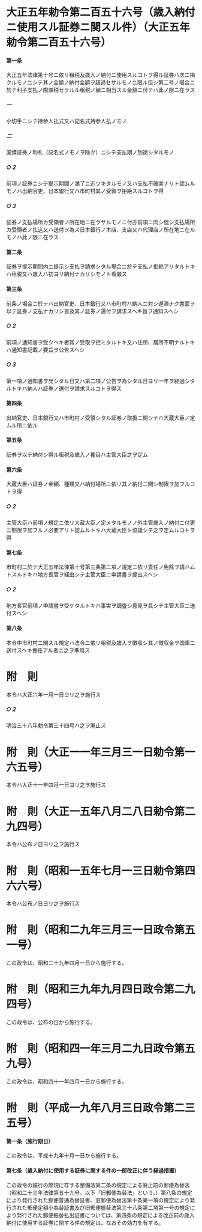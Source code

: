 # 大正五年勅令第二百五十六号（歳入納付ニ使用スル証券ニ関スル件）（大正五年勅令第二百五十六号）
#### 第一条
大正五年法律第十号ニ依リ租税及歳入ノ納付ニ使用スルコトヲ得ル証券ハ次ニ掲クルモノニシテ其ノ金額ノ納付金額ヲ超過セサルモノニ限ル但シ第二号ノ場合ニ於テ利子支払ノ際課税セラルル租税ノ額ニ相当スル金額ニ付テハ此ノ限ニ在ラス
##### 一
小切手ニシテ持参人払式又ハ記名式持参人払ノモノ
##### 二
国債証券ノ利札（記名式ノモノヲ除ク）ニシテ支払期ノ到達シタルモノ
##### ○２
前項ノ証券ニシテ提示期間ノ満了ニ近ツキタルモノ又ハ支払不確実ナリト認ムルモノハ出納官吏、日本銀行又ハ市町村其ノ受領ヲ拒絶スルコトヲ得
##### ○３
証券ノ支払場所カ受領者ノ所在地ニ在ラサルモノニ付亦前項ニ同シ但シ支払場所カ受領者ノ払込又ハ送付ヲ為ス日本銀行ノ本店、支店又ハ代理店ノ所在地ニ在ルモノハ此ノ限ニ在ラス
#### 第二条
証券ヲ提示期間内ニ提示シ支払ヲ請求シタル場合ニ於テ支払ノ拒絶アリタルトキハ租税又ハ歳入ハ初ヨリ納付ナカリシモノト看做ス
#### 第三条
前条ノ場合ニ於テハ出納官吏、日本銀行又ハ市町村ハ納人ニ対シ遅滞ナク書面ヲ以テ証券ノ支払ナカリシ旨及其ノ証券ノ還付ヲ請求スヘキ旨ヲ通知スヘシ
##### ○２
前項ノ通知書ヲ受クヘキ者其ノ受取ヲ拒ミタルトキ又ハ住所、居所不明ナルトキハ通知書記載ノ要旨ヲ公告スヘシ
##### ○３
第一項ノ通知書ヲ発シタル日又ハ第二項ノ公告ヲ為シタル日ヨリ一年ヲ経過シタルトキハ納人ハ証券ノ還付ヲ請求スルコトヲ得ス
#### 第四条
出納官吏、日本銀行又ハ市町村ノ受領シタル証券ノ取扱ニ関シテハ大蔵大臣ノ定ムル所ニ依ル
#### 第五条
証券ヲ以テ納付シ得ル租税及歳入ノ種目ハ主管大臣之ヲ定ム
#### 第六条
大蔵大臣ハ証券ノ金額、種類又ハ納付場所ニ依リ其ノ納付ニ関シ制限ヲ加フルコトヲ得
##### ○２
主管大臣ハ前項ノ規定ニ依リ大蔵大臣ノ定メタルモノノ外主管歳入ノ納付ニ付更ニ制限ヲ加フルノ必要アリト認ムルトキハ大蔵大臣ト協議シテ之ヲ定ムルコトヲ得
#### 第七条
市町村ニ於テ大正五年法律第十号第三条第二項ノ規定ニ依リ責任ノ免除ヲ請ハムトスルトキハ地方長官ヲ経由シテ主管大臣ニ申請書ヲ提出スヘシ
##### ○２
地方長官前項ノ申請書ヲ受ケタルトキハ事実ヲ調査シ意見ヲ具シテ主管大臣ニ送付スヘシ
#### 第八条
本令中市町村ニ関スル規定ハ法令ニ依リ租税及歳入ヲ徴収シ其ノ徴収金ヲ国庫ニ送付スヘキ責任アル者ニ之ヲ準用ス
# 附　則
本令ハ大正六年一月一日ヨリ之ヲ施行ス
##### ○２
明治三十八年勅令第三十四号ハ之ヲ廃止ス
# 附　則（大正一一年三月三一日勅令第一六五号）
本令ハ大正十一年四月一日ヨリ之ヲ施行ス
# 附　則（大正一五年八月二八日勅令第二九四号）
本令ハ公布ノ日ヨリ之ヲ施行ス
# 附　則（昭和一五年七月一三日勅令第四六六号）
本令ハ公布ノ日ヨリ之ヲ施行ス
# 附　則（昭和二九年三月三一日政令第五一号）
この政令は、昭和二十九年四月一日から施行する。
# 附　則（昭和三九年九月四日政令第二九四号）
この政令は、公布の日から施行する。
# 附　則（昭和四一年三月二九日政令第五九号）
この政令は、昭和四十一年四月一日から施行する。
# 附　則（平成一九年八月三日政令第二三五号）
#### 第一条（施行期日）
この政令は、平成十九年十月一日から施行する。
#### 第七条（歳入納付に使用する証券に関する件の一部改正に伴う経過措置）
この政令の施行の際現に存する整備法第二条の規定による廃止前の郵便為替法（昭和二十三年法律第五十九号。以下「旧郵便為替法」という。）第八条の規定により発行された郵便普通為替証書、旧郵便為替法第十条第一項の規定により発行された郵便定額小為替証書及び旧郵便振替法第三十八条第二項第一号の規定により発行された郵便振替払出証書については、第四条の規定による改正前の歳入納付に使用する証券に関する件の規定は、なおその効力を有する。
